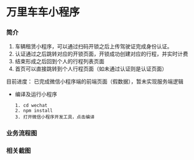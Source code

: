 # 万里车车小程序
### 简介
1. 车辆租赁小程序，可以通过扫码开锁之后上传驾驶证完成身份认证。
2. 认证通过之后跳转对应的开锁页面，开锁成功创建对应的行程，并实时计费
3. 结束形成之后回到个人的行程列表页面
4. 首页可以直接跳转到个人行程页面（如未通过认证则是认证页面）

目前进度：
已完成微信小程序端的前端页面（假数据），暂未实现服务端逻辑

- 编译及运行小程序
    ```
    1. cd wechat
    2. npm install
    3. 打开微信小程序开发工具，点击编译
### 业务流程图

### 相关截图
